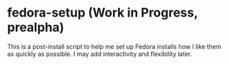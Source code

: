 # fedora-setup (Work in Progress, prealpha)
This is a post-install script to help me set up Fedora installs how I like them as quickly as possible. I may add interactivity and flexibility later.
